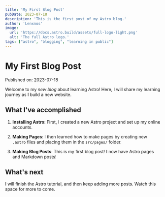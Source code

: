 ```yaml
---
title: 'My First Blog Post'
pubDate: 2023-07-18
description: 'This is the first post of my Astro blog.'
author: 'Lenxnos'
image: 
  url: 'https://docs.astro.build/assets/full-logo-light.png'
  alt: 'The full Astro logo.'
tags: ["astro", "blogging", "learning in public"]
---
```


# My First Blog Post

Published on: 2023-07-18

Welcome to my _new blog_ about learning Astro! Here, I will share my learning journey as I build a new website.

## What I've accomplished

1. **Installing Astro**: First, I created a new Astro project and set up my online accounts.

2. **Making Pages**: I then learned how to make pages by creating new `.astro` files and placing them in the `src/pages/` folder.

3. **Making Blog Posts**: This is my first blog post! I now have Astro pages and Markdown posts!

## What's next

I will finish the Astro tutorial, and then keep adding more posts. Watch this space for more to come.